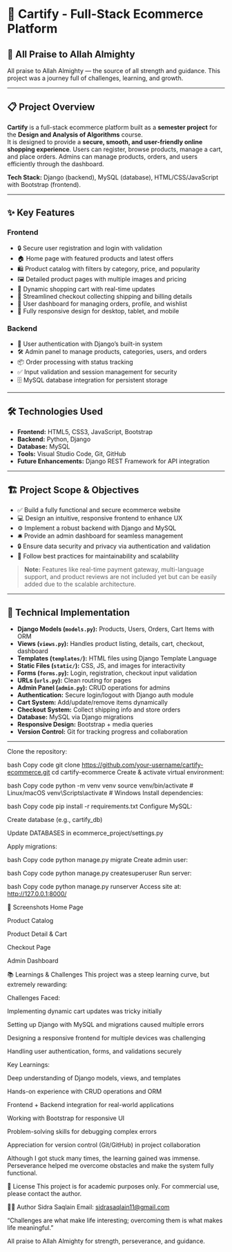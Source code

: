 # 🛒 Cartify - Full-Stack Ecommerce Platform

## 🌟 All Praise to Allah Almighty
All praise to Allah Almighty — the source of all strength and guidance. This project was a journey full of challenges, learning, and growth.

---

## 📋 Project Overview

**Cartify** is a full-stack ecommerce platform built as a **semester project** for the **Design and Analysis of Algorithms** course.  
It is designed to provide a **secure, smooth, and user-friendly online shopping experience**. Users can register, browse products, manage a cart, and place orders. Admins can manage products, orders, and users efficiently through the dashboard.  

**Tech Stack:** Django (backend), MySQL (database), HTML/CSS/JavaScript with Bootstrap (frontend).

---

## ✨ Key Features

### Frontend
- 🔒 Secure user registration and login with validation  
- 🏠 Home page with featured products and latest offers  
- 🛍️ Product catalog with filters by category, price, and popularity  
- 🖼️ Detailed product pages with multiple images and pricing  
- 🛒 Dynamic shopping cart with real-time updates  
- 📝 Streamlined checkout collecting shipping and billing details  
- 👤 User dashboard for managing orders, profile, and wishlist  
- 📱 Fully responsive design for desktop, tablet, and mobile  

### Backend
- 🔐 User authentication with Django’s built-in system  
- 🛠️ Admin panel to manage products, categories, users, and orders  
- 📦 Order processing with status tracking  
- ✅ Input validation and session management for security  
- 🗄️ MySQL database integration for persistent storage  

---

## 🛠️ Technologies Used

- **Frontend:** HTML5, CSS3, JavaScript, Bootstrap  
- **Backend:** Python, Django  
- **Database:** MySQL  
- **Tools:** Visual Studio Code, Git, GitHub  
- **Future Enhancements:** Django REST Framework for API integration  

---

## 🏗️ Project Scope & Objectives

- ✅ Build a fully functional and secure ecommerce website  
- 💻 Design an intuitive, responsive frontend to enhance UX  
- ⚙️ Implement a robust backend with Django and MySQL  
- 🛎️ Provide an admin dashboard for seamless management  
- 🔒 Ensure data security and privacy via authentication and validation  
- 🧱 Follow best practices for maintainability and scalability  

> **Note:** Features like real-time payment gateway, multi-language support, and product reviews are not included yet but can be easily added due to the scalable architecture.

---

## 🧩 Technical Implementation

- **Django Models (`models.py`):** Products, Users, Orders, Cart Items with ORM  
- **Views (`views.py`):** Handles product listing, details, cart, checkout, dashboard  
- **Templates (`templates/`):** HTML files using Django Template Language  
- **Static Files (`static/`):** CSS, JS, and images for interactivity  
- **Forms (`forms.py`):** Login, registration, checkout input validation  
- **URLs (`urls.py`):** Clean routing for pages  
- **Admin Panel (`admin.py`):** CRUD operations for admins  
- **Authentication:** Secure login/logout with Django auth module  
- **Cart System:** Add/update/remove items dynamically  
- **Checkout System:** Collect shipping info and store orders  
- **Database:** MySQL via Django migrations  
- **Responsive Design:** Bootstrap + media queries  
- **Version Control:** Git for tracking progress and collaboration  

---

Clone the repository:

bash
Copy code
git clone https://github.com/your-username/cartify-ecommerce.git
cd cartify-ecommerce
Create & activate virtual environment:

bash
Copy code
python -m venv venv
source venv/bin/activate  # Linux/macOS
venv\Scripts\activate     # Windows
Install dependencies:

bash
Copy code
pip install -r requirements.txt
Configure MySQL:

Create database (e.g., cartify_db)

Update DATABASES in ecommerce_project/settings.py

Apply migrations:

bash
Copy code
python manage.py migrate
Create admin user:

bash
Copy code
python manage.py createsuperuser
Run server:

bash
Copy code
python manage.py runserver
Access site at: http://127.0.0.1:8000/

📸 Screenshots
Home Page

Product Catalog

Product Detail & Cart

Checkout Page

Admin Dashboard

📚 Learnings & Challenges
This project was a steep learning curve, but extremely rewarding:

Challenges Faced:

Implementing dynamic cart updates was tricky initially

Setting up Django with MySQL and migrations caused multiple errors

Designing a responsive frontend for multiple devices was challenging

Handling user authentication, forms, and validations securely

Key Learnings:

Deep understanding of Django models, views, and templates

Hands-on experience with CRUD operations and ORM

Frontend + Backend integration for real-world applications

Working with Bootstrap for responsive UI

Problem-solving skills for debugging complex errors

Appreciation for version control (Git/GitHub) in project collaboration

Although I got stuck many times, the learning gained was immense. Perseverance helped me overcome obstacles and make the system fully functional.


📄 License
This project is for academic purposes only. For commercial use, please contact the author.

👩‍💻 Author
Sidra Saqlain
Email: sidrasaqlain11@gmail.com

“Challenges are what make life interesting; overcoming them is what makes life meaningful.”

All praise to Allah Almighty for strength, perseverance, and guidance.
